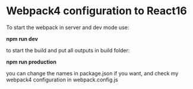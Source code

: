 
# Webpack4 configuration to React16

To start the webpack in server and dev mode use:

**npm run dev**

to start the build and put all outputs in build folder:

**npm run production**

you can change the names in package.json if you want, and check my webpack4 configuration in webpack.config.js

